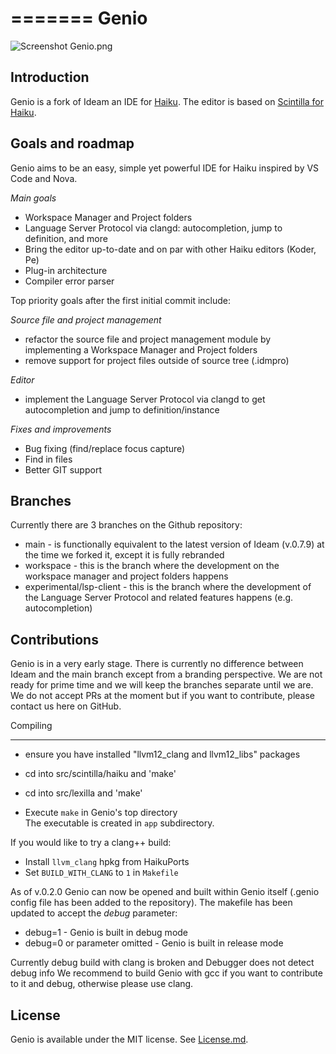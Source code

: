 =======
Genio
================================================================================
![Screenshot](https://github.com/nexus6-haiku/Genio/blob/main/data/screenshot/Genio.png)
    Genio.png

Introduction
--------------------------------------------------------------------------------
Genio is a fork of Ideam an IDE for [Haiku](https://www.haiku-os.org).
The editor is based on [Scintilla for Haiku](https://sourceforge.net/p/scintilla/haiku/ci/default/tree/).  

Goals and roadmap
------------------
Genio aims to be an easy, simple yet powerful IDE for Haiku inspired by VS Code and Nova.

*Main goals*
* Workspace Manager and Project folders
* Language Server Protocol via clangd: autocompletion, jump to definition, and more
* Bring the editor up-to-date and on par with other Haiku editors (Koder, Pe)
* Plug-in architecture
* Compiler error parser

Top priority goals after the first initial commit include:

*Source file and project management*
* refactor the source file and project management module by implementing a Workspace Manager and Project folders
* remove support for project files outside of source tree (.idmpro)
	
*Editor*
* implement the Language Server Protocol via clangd to get autocompletion and jump to definition/instance

*Fixes and improvements*
* Bug fixing (find/replace focus capture)
* Find in files
* Better GIT support

Branches
------------------
Currently there are 3 branches on the Github repository:
* main - is functionally equivalent to the latest version of Ideam (v.0.7.9) at the time we forked it, except it is fully rebranded
* workspace - this is the branch where the development on the workspace manager and project folders happens
* experimental/lsp-client - this is the branch where the development of the Language Server Protocol and related features happens (e.g. autocompletion)
	
Contributions
------------------
Genio is in a very early stage. There is currently no difference between Ideam and the main branch except from a branding perspective.
We are not ready for prime time and we will keep the branches separate until we are.
We do not accept PRs at the moment but if you want to contribute, please contact us here on GitHub.

Compiling

------------------
* ensure you have installed "llvm12_clang and llvm12_libs" packages

* cd into src/scintilla/haiku and 'make'
* cd into src/lexilla and 'make'


* Execute `make` in Genio's top directory  
The executable is created in `app` subdirectory.  

If you would like to try a clang++ build:
* Install `llvm_clang` hpkg from HaikuPorts
* Set `BUILD_WITH_CLANG` to `1` in `Makefile`


As of v.0.2.0 Genio can now be opened and built within Genio itself (.genio config file has been added to the repository).
The makefile has been updated to accept the *debug* parameter:

* debug=1 - Genio is built in debug mode
* debug=0 or parameter omitted - Genio is built in release mode

Currently debug build with clang is broken and Debugger does not detect debug info
We recommend to build Genio with gcc if you want to contribute to it and debug, otherwise please use clang.


License
----------------
Genio is available under the MIT license. See [License.md](License.md).

